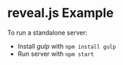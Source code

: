 # reveal.js Example


To run a standalone server:
* Install *gulp* with `npm install gulp`
* Run server with `npm start`